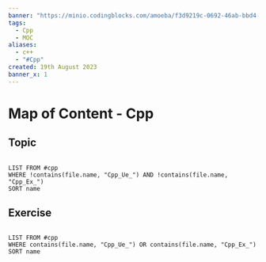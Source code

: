 ```yaml
---
banner: "https://minio.codingblocks.com/amoeba/f3d9219c-0692-46ab-bbd4-a16b997c7ecc.png"
tags:
  - Cpp
  - MOC
aliases:
  - c++
  - "#Cpp"
created: 19th August 2023
banner_x: 1
---
```


# Map of Content - Cpp

## Topic

```dataview

LIST FROM #cpp
WHERE !contains(file.name, "Cpp_Ue_") AND !contains(file.name, "Cpp_Ex_")
SORT name

```

## Exercise

```dataview

LIST FROM #cpp
WHERE contains(file.name, "Cpp_Ue_") OR contains(file.name, "Cpp_Ex_")
SORT name

```
